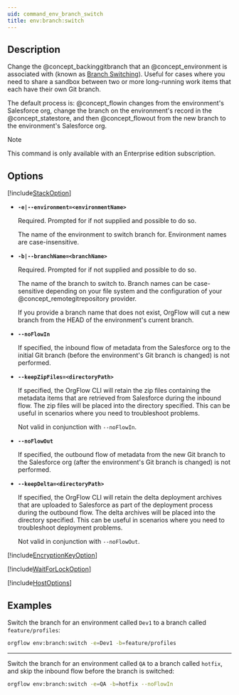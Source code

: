```yaml
---
uid: command_env_branch_switch
title: env:branch:switch
---
```


## Description

Change the @concept_backinggitbranch that an @concept_environment is associated with (known as [Branch Switching](xref:concept_branchswitching)). Useful for cases where you need to share a sandbox between two or more long-running work items that each have their own Git branch.

The default process is: @concept_flowin changes from the environment's Salesforce org, change the branch on the environment's record in the @concept_statestore, and then @concept_flowout from the new branch to the environment's Salesforce org.

> [!NOTE]
> This command is only available with an Enterprise edition subscription.

## Options

[!include[StackOption](partials/stack-option.md)]

- **`-e|--environment=<environmentName>`**

  Required. Prompted for if not supplied and possible to do so.

  The name of the environment to switch branch for. Environment names are case-insensitive.

- **`-b|--branchName=<branchName>`**

  Required. Prompted for if not supplied and possible to do so.

  The name of the branch to switch to. Branch names can be case-sensitive depending on your file system and the configuration of your @concept_remotegitrepository provider.

  If you provide a branch name that does not exist, OrgFlow will cut a new branch from the HEAD of the environment's current branch.

- **`--noFlowIn`**

  If specified, the inbound flow of metadata from the Salesforce org to the initial Git branch (before the environment's Git branch is changed) is not performed.

- **`--keepZipFiles=<directoryPath>`**

  If specified, the OrgFlow CLI will retain the zip files containing the metadata items that are retrieved from Salesforce during the inbound flow. The zip files will be placed into the directory specified. This can be useful in scenarios where you need to troubleshoot problems.

  Not valid in conjunction with `--noFlowIn`.

- **`--noFlowOut`**

  If specified, the outbound flow of metadata from the new Git branch to the Salesforce org (after the environment's Git branch is changed) is not performed.

- **`--keepDelta=<directoryPath>`**

  If specified, the OrgFlow CLI will retain the delta deployment archives that are uploaded to Salesforce as part of the deployment process during the outbound flow. The delta archives will be placed into the directory specified. This can be useful in scenarios where you need to troubleshoot deployment problems.

  Not valid in conjunction with `--noFlowOut`.

[!include[EncryptionKeyOption](partials/encryption-key-option.md)]

[!include[WaitForLockOption](partials/wait-for-lock-option.md)]

[!include[HostOptions](partials/host-options.md)]

## Examples

Switch the branch for an environment called `Dev1` to a branch called `feature/profiles`:

```bash
orgflow env:branch:switch -e=Dev1 -b=feature/profiles
```

***

Switch the branch for an environment called `QA` to a branch called `hotfix`, and skip the inbound flow before the branch is switched:

```bash
orgflow env:branch:switch -e=QA -b=hotfix --noFlowIn
```
